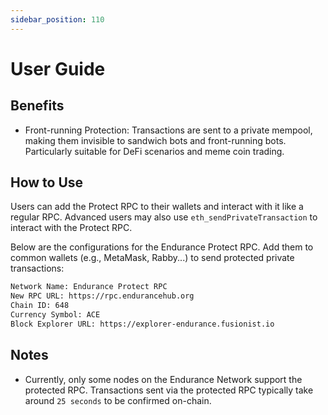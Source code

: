 ```yaml
---
sidebar_position: 110
---
```


# User Guide


## Benefits

- Front-running Protection: Transactions are sent to a private mempool, making them invisible to sandwich bots and front-running bots. Particularly suitable for DeFi scenarios and meme coin trading.

## How to Use

Users can add the Protect RPC to their wallets and interact with it like a regular RPC. Advanced users may also use `eth_sendPrivateTransaction` to interact with the Protect RPC.

Below are the configurations for the Endurance Protect RPC. Add them to common wallets (e.g., MetaMask, Rabby...) to send protected private transactions:

```bash
Network Name: Endurance Protect RPC
New RPC URL: https://rpc.endurancehub.org
Chain ID: 648
Currency Symbol: ACE
Block Explorer URL: https://explorer-endurance.fusionist.io
```

## Notes

- Currently, only some nodes on the Endurance Network support the protected RPC. Transactions sent via the protected RPC typically take around `25 seconds` to be confirmed on-chain.
